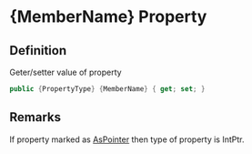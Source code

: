 # {MemberName} Property

## Definition
Geter/setter value of property

```C#
public {PropertyType} {MemberName} { get; set; }
```

## Remarks
If property marked as [AsPointer](https://github.com/SoftStoneDevelop/StackMemoryCollections.Attributes/blob/main/Documentation/AsPointer.md) then type of property is IntPtr.
